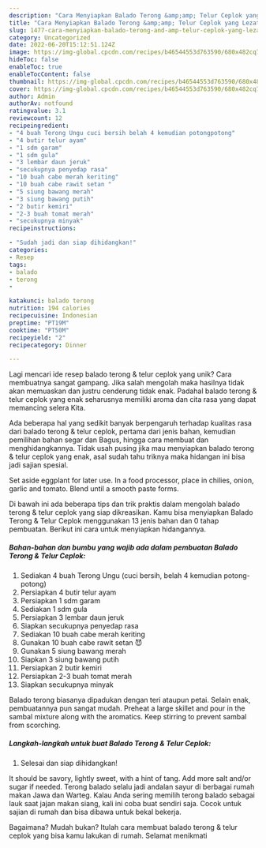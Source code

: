 ```yaml
---
description: "Cara Menyiapkan Balado Terong &amp;amp; Telur Ceplok yang Lezat Sekali"
title: "Cara Menyiapkan Balado Terong &amp;amp; Telur Ceplok yang Lezat Sekali"
slug: 1477-cara-menyiapkan-balado-terong-and-amp-telur-ceplok-yang-lezat-sekali
category: Uncategorized
date: 2022-06-20T15:12:51.124Z
image: https://img-global.cpcdn.com/recipes/b46544553d763590/680x482cq70/balado-terong-telur-ceplok-foto-resep-utama.jpg
hideToc: false
enableToc: true
enableTocContent: false
thumbnail: https://img-global.cpcdn.com/recipes/b46544553d763590/680x482cq70/balado-terong-telur-ceplok-foto-resep-utama.jpg
cover: https://img-global.cpcdn.com/recipes/b46544553d763590/680x482cq70/balado-terong-telur-ceplok-foto-resep-utama.jpg
author: Admin
authorAv: notfound
ratingvalue: 3.1
reviewcount: 12
recipeingredient:
- "4 buah Terong Ungu cuci bersih belah 4 kemudian potongpotong"
- "4 butir telur ayam"
- "1 sdm garam"
- "1 sdm gula"
- "3 lembar daun jeruk"
- "secukupnya penyedap rasa"
- "10 buah cabe merah keriting"
- "10 buah cabe rawit setan "
- "5 siung bawang merah"
- "3 siung bawang putih"
- "2 butir kemiri"
- "2-3 buah tomat merah"
- "secukupnya minyak"
recipeinstructions:

- "Sudah jadi dan siap dihidangkan!"
categories:
- Resep
tags:
- balado
- terong
- 

katakunci: balado terong  
nutrition: 194 calories
recipecuisine: Indonesian
preptime: "PT19M"
cooktime: "PT50M"
recipeyield: "2"
recipecategory: Dinner

---
```





Lagi mencari ide resep balado terong &amp; telur ceplok yang unik? Cara membuatnya sangat gampang. Jika salah mengolah maka hasilnya tidak akan memuaskan dan justru cenderung tidak enak. Padahal balado terong &amp; telur ceplok yang enak seharusnya memiliki aroma dan cita rasa yang dapat memancing selera Kita.





Ada beberapa hal yang sedikit banyak berpengaruh terhadap kualitas rasa dari balado terong &amp; telur ceplok, pertama dari jenis bahan, kemudian pemilihan bahan segar dan Bagus, hingga cara membuat dan menghidangkannya. Tidak usah pusing jika mau menyiapkan balado terong &amp; telur ceplok yang enak,      asal sudah tahu triknya maka hidangan ini bisa jadi sajian spesial.














Set aside eggplant for later use. In a food processor, place in chilies, onion, garlic and tomato. Blend until a smooth paste forms.






Di bawah ini ada beberapa tips dan trik praktis dalam mengolah balado terong &amp; telur ceplok yang siap dikreasikan. Kamu bisa menyiapkan Balado Terong &amp; Telur Ceplok menggunakan 13 jenis bahan dan 0 tahap pembuatan. Berikut ini cara untuk menyiapkan hidangannya.

<!--inarticleads1-->

##### Bahan-bahan dan bumbu yang wajib ada dalam pembuatan Balado Terong &amp; Telur Ceplok:

1. Sediakan 4 buah Terong Ungu (cuci bersih, belah 4 kemudian potong-potong)
1. Persiapkan 4 butir telur ayam
1. Persiapkan 1 sdm garam
1. Sediakan 1 sdm gula
1. Persiapkan 3 lembar daun jeruk
1. Siapkan secukupnya penyedap rasa
1. Sediakan 10 buah cabe merah keriting
1. Gunakan 10 buah cabe rawit setan 😈
1. Gunakan 5 siung bawang merah
1. Siapkan 3 siung bawang putih
1. Persiapkan 2 butir kemiri
1. Persiapkan 2-3 buah tomat merah
1. Siapkan secukupnya minyak


Balado terong biasanya dipadukan dengan teri ataupun petai. Selain enak, pembuatannya pun sangat mudah. Preheat a large skillet and pour in the sambal mixture along with the aromatics. Keep stirring to prevent sambal from scorching. 

<!--inarticleads2-->

##### Langkah-langkah untuk buat Balado Terong &amp; Telur Ceplok:


1. Selesai dan siap dihidangkan!

It should be savory, lightly sweet, with a hint of tang. Add more salt and/or sugar if needed. Terong balado selalu jadi andalan sayur di berbagai rumah makan Jawa dan Warteg. Kalau Anda sering memilih terong balado sebagai lauk saat jajan makan siang, kali ini coba buat sendiri saja. Cocok untuk sajian di rumah dan bisa dibawa untuk bekal bekerja. 

Bagaimana? Mudah bukan? Itulah cara membuat balado terong &amp; telur ceplok yang bisa kamu lakukan di rumah. Selamat menikmati
